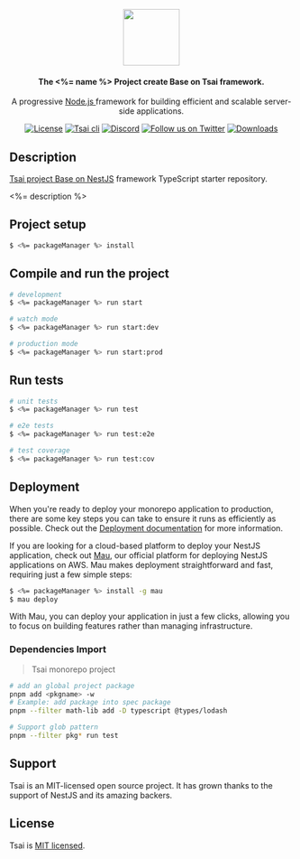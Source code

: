 <p align="center">
  <picture>
    <img src="https://ucarecdn.com/eac2c945-177d-4fc9-8bc1-fa2be48ad3a2/lotolab_golden.svg" height="100"/>
  </picture>
  <h4 align="center">
    The <%= name %> Project create Base on Tsai framework.
  </h4>
</p>

<p align="center">
  A progressive 
  <a href="http://nodejs.org" target="_blank">
  Node.js
  </a> framework for building efficient and scalable server-side applications.
</p>

<p align="center">
  <a href="https://www.npmjs.com/~tsailab" target="_blank"><img src="https://img.shields.io/npm/l/%40tsailab%2Fcli?color=%23FFDEAD&label=@tsai" alt="License" /></a>
  <a href="https://www.npmjs.com/~tsailab" target="_blank"><img src="https://img.shields.io/npm/v/@tsailab/cli.svg?label=TsaiCli" alt="Tsai cli" /></a>
  <a href="https://discord.gg/lotolab" target="_blank"><img src="https://img.shields.io/badge/discord-online-brightgreen.svg" alt="Discord"/></a>
  <a href="https://x.com/lamborghini171" target="_blank"><img src="https://img.shields.io/twitter/follow/nestframework.svg?style=social&label=Follow" alt="Follow us on Twitter"></a>
  <a href="https://www.npmjs.com/~tsailab" target="_blank"><img src="https://img.shields.io/npm/dm/%40tsailab%2Fcli?style=flat&logoColor=%23FA0809" alt="Downloads" /></a>
</p>


## Description

[Tsai project Base on NestJS](https://github.com/tsai-plat/platform) framework TypeScript starter repository.

<%= description %>

## Project setup

```bash
$ <%= packageManager %> install
```

## Compile and run the project

```bash
# development
$ <%= packageManager %> run start

# watch mode
$ <%= packageManager %> run start:dev

# production mode
$ <%= packageManager %> run start:prod
```

## Run tests

```bash
# unit tests
$ <%= packageManager %> run test

# e2e tests
$ <%= packageManager %> run test:e2e

# test coverage
$ <%= packageManager %> run test:cov
```



## Deployment

When you're ready to deploy your monorepo application to production, there are some key steps you can take to ensure it runs as efficiently as possible. Check out the [Deployment documentation](https://docs.nestjs.com/deployment) for more information.

If you are looking for a cloud-based platform to deploy your NestJS application, check out [Mau](https://mau.nestjs.com), our official platform for deploying NestJS applications on AWS. Mau makes deployment straightforward and fast, requiring just a few simple steps:

```bash
$ <%= packageManager %> install -g mau
$ mau deploy
```

With Mau, you can deploy your application in just a few clicks, allowing you to focus on building features rather than managing infrastructure.

### Dependencies Import

> Tsai monorepo project

```bash
# add an global project package
pnpm add <pkgname> -w
# Example: add package into spec package
pnpm --filter math-lib add -D typescript @types/lodash

# Support glob pattern
pnpm --filter pkg* run test
```


## Support

Tsai is an MIT-licensed open source project. It has grown thanks to the support of NestJS and its amazing backers.

## License

Tsai is [MIT licensed](https://github.com/tsai-plat/.github/blob/main/LICENSE).
